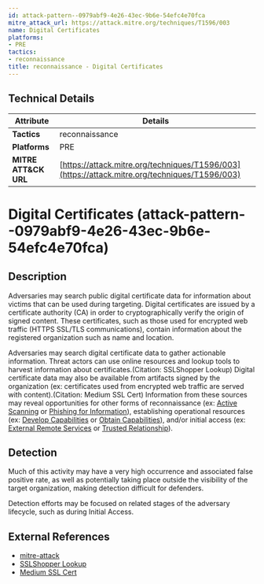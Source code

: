 ```yaml
---
id: attack-pattern--0979abf9-4e26-43ec-9b6e-54efc4e70fca
mitre_attack_url: https://attack.mitre.org/techniques/T1596/003
name: Digital Certificates
platforms:
- PRE
tactics:
- reconnaissance
title: reconnaissance - Digital Certificates
---
```


## Technical Details

| Attribute | Details |
|-----------|----------|
| **Tactics** | reconnaissance |
| **Platforms** | PRE |
| **MITRE ATT&CK URL** | [https://attack.mitre.org/techniques/T1596/003](https://attack.mitre.org/techniques/T1596/003) |

# Digital Certificates (attack-pattern--0979abf9-4e26-43ec-9b6e-54efc4e70fca)

## Description
Adversaries may search public digital certificate data for information about victims that can be used during targeting. Digital certificates are issued by a certificate authority (CA) in order to cryptographically verify the origin of signed content. These certificates, such as those used for encrypted web traffic (HTTPS SSL/TLS communications), contain information about the registered organization such as name and location.

Adversaries may search digital certificate data to gather actionable information. Threat actors can use online resources and lookup tools to harvest information about certificates.(Citation: SSLShopper Lookup) Digital certificate data may also be available from artifacts signed by the organization (ex: certificates used from encrypted web traffic are served with content).(Citation: Medium SSL Cert) Information from these sources may reveal opportunities for other forms of reconnaissance (ex: [Active Scanning](https://attack.mitre.org/techniques/T1595) or [Phishing for Information](https://attack.mitre.org/techniques/T1598)), establishing operational resources (ex: [Develop Capabilities](https://attack.mitre.org/techniques/T1587) or [Obtain Capabilities](https://attack.mitre.org/techniques/T1588)), and/or initial access (ex: [External Remote Services](https://attack.mitre.org/techniques/T1133) or [Trusted Relationship](https://attack.mitre.org/techniques/T1199)).

## Detection
Much of this activity may have a very high occurrence and associated false positive rate, as well as potentially taking place outside the visibility of the target organization, making detection difficult for defenders.

Detection efforts may be focused on related stages of the adversary lifecycle, such as during Initial Access.

## External References
- [mitre-attack](https://attack.mitre.org/techniques/T1596/003)
- [SSLShopper Lookup](https://www.sslshopper.com/ssl-checker.html)
- [Medium SSL Cert](https://medium.com/@menakajain/export-download-ssl-certificate-from-server-site-url-bcfc41ea46a2)
